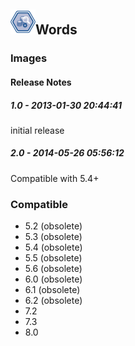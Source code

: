 ## <img src='./logo.jpg' width='40' height='40'>Words

### Images




#### Release Notes

##### 1.0 - 2013-01-30 20:44:41
initial release
##### 2.0 - 2014-05-26 05:56:12
Compatible with 5.4+
### Compatible
 -  5.2 (obsolete)
 -   5.3 (obsolete)
 -   5.4 (obsolete)
 -   5.5 (obsolete)
 -   5.6 (obsolete)
 -   6.0 (obsolete)
 -   6.1 (obsolete)
 -   6.2 (obsolete)
 - 7.2
 - 7.3
 - 8.0